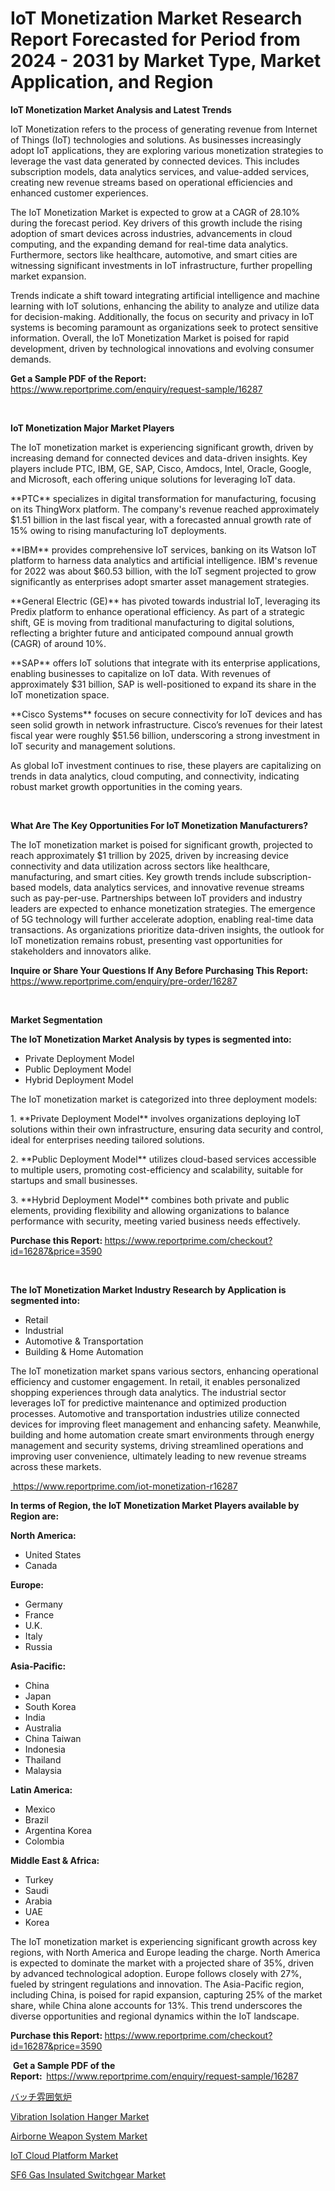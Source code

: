 <p><h1>IoT Monetization Market Research Report Forecasted for Period from 2024 -  2031 by Market Type, Market Application, and Region</h1></p><p><strong>IoT Monetization Market Analysis and Latest Trends</strong></p>
<p><p>IoT Monetization refers to the process of generating revenue from Internet of Things (IoT) technologies and solutions. As businesses increasingly adopt IoT applications, they are exploring various monetization strategies to leverage the vast data generated by connected devices. This includes subscription models, data analytics services, and value-added services, creating new revenue streams based on operational efficiencies and enhanced customer experiences.</p><p>The IoT Monetization Market is expected to grow at a CAGR of 28.10% during the forecast period. Key drivers of this growth include the rising adoption of smart devices across industries, advancements in cloud computing, and the expanding demand for real-time data analytics. Furthermore, sectors like healthcare, automotive, and smart cities are witnessing significant investments in IoT infrastructure, further propelling market expansion.</p><p>Trends indicate a shift toward integrating artificial intelligence and machine learning with IoT solutions, enhancing the ability to analyze and utilize data for decision-making. Additionally, the focus on security and privacy in IoT systems is becoming paramount as organizations seek to protect sensitive information. Overall, the IoT Monetization Market is poised for rapid development, driven by technological innovations and evolving consumer demands.</p></p>
<p><strong>Get a Sample PDF of the Report:&nbsp;</strong> <a href="https://www.reportprime.com/enquiry/request-sample/16287">https://www.reportprime.com/enquiry/request-sample/16287</a></p>
<p>&nbsp;</p>
<p><strong>IoT Monetization Major Market Players</strong></p>
<p><p>The IoT monetization market is experiencing significant growth, driven by increasing demand for connected devices and data-driven insights. Key players include PTC, IBM, GE, SAP, Cisco, Amdocs, Intel, Oracle, Google, and Microsoft, each offering unique solutions for leveraging IoT data.</p><p>**PTC** specializes in digital transformation for manufacturing, focusing on its ThingWorx platform. The company's revenue reached approximately $1.51 billion in the last fiscal year, with a forecasted annual growth rate of 15% owing to rising manufacturing IoT deployments.</p><p>**IBM** provides comprehensive IoT services, banking on its Watson IoT platform to harness data analytics and artificial intelligence. IBM's revenue for 2022 was about $60.53 billion, with the IoT segment projected to grow significantly as enterprises adopt smarter asset management strategies.</p><p>**General Electric (GE)** has pivoted towards industrial IoT, leveraging its Predix platform to enhance operational efficiency. As part of a strategic shift, GE is moving from traditional manufacturing to digital solutions, reflecting a brighter future and anticipated compound annual growth (CAGR) of around 10%.</p><p>**SAP** offers IoT solutions that integrate with its enterprise applications, enabling businesses to capitalize on IoT data. With revenues of approximately $31 billion, SAP is well-positioned to expand its share in the IoT monetization space.</p><p>**Cisco Systems** focuses on secure connectivity for IoT devices and has seen solid growth in network infrastructure. Cisco’s revenues for their latest fiscal year were roughly $51.56 billion, underscoring a strong investment in IoT security and management solutions.</p><p>As global IoT investment continues to rise, these players are capitalizing on trends in data analytics, cloud computing, and connectivity, indicating robust market growth opportunities in the coming years.</p></p>
<p>&nbsp;</p>
<p><strong>What Are The Key Opportunities For IoT Monetization Manufacturers?</strong></p>
<p><p>The IoT monetization market is poised for significant growth, projected to reach approximately $1 trillion by 2025, driven by increasing device connectivity and data utilization across sectors like healthcare, manufacturing, and smart cities. Key growth trends include subscription-based models, data analytics services, and innovative revenue streams such as pay-per-use. Partnerships between IoT providers and industry leaders are expected to enhance monetization strategies. The emergence of 5G technology will further accelerate adoption, enabling real-time data transactions. As organizations prioritize data-driven insights, the outlook for IoT monetization remains robust, presenting vast opportunities for stakeholders and innovators alike.</p></p>
<p><strong>Inquire or Share Your Questions If Any Before Purchasing This Report:</strong> <a href="https://www.reportprime.com/enquiry/pre-order/16287">https://www.reportprime.com/enquiry/pre-order/16287</a></p>
<p>&nbsp;</p>
<p><strong>Market Segmentation</strong></p>
<p><strong>The IoT Monetization Market Analysis by types is segmented into:</strong></p>
<p><ul><li>Private Deployment Model</li><li>Public Deployment Model</li><li>Hybrid Deployment Model</li></ul></p>
<p><p>The IoT monetization market is categorized into three deployment models: </p><p>1. **Private Deployment Model** involves organizations deploying IoT solutions within their own infrastructure, ensuring data security and control, ideal for enterprises needing tailored solutions.</p><p>2. **Public Deployment Model** utilizes cloud-based services accessible to multiple users, promoting cost-efficiency and scalability, suitable for startups and small businesses.</p><p>3. **Hybrid Deployment Model** combines both private and public elements, providing flexibility and allowing organizations to balance performance with security, meeting varied business needs effectively.</p></p>
<p><strong>Purchase this Report:&nbsp;</strong><a href="https://www.reportprime.com/checkout?id=16287&price=3590">https://www.reportprime.com/checkout?id=16287&price=3590</a></p>
<p>&nbsp;</p>
<p><strong>The IoT Monetization Market Industry Research by Application is segmented into:</strong></p>
<p><ul><li>Retail</li><li>Industrial</li><li>Automotive & Transportation</li><li>Building & Home Automation</li></ul></p>
<p><p>The IoT monetization market spans various sectors, enhancing operational efficiency and customer engagement. In retail, it enables personalized shopping experiences through data analytics. The industrial sector leverages IoT for predictive maintenance and optimized production processes. Automotive and transportation industries utilize connected devices for improving fleet management and enhancing safety. Meanwhile, building and home automation create smart environments through energy management and security systems, driving streamlined operations and improving user convenience, ultimately leading to new revenue streams across these markets.</p></p>
<p><a href="https://www.reportprime.com/iot-monetization-r16287">&nbsp;https://www.reportprime.com/iot-monetization-r16287</a></p>
<p><strong>In terms of Region, the IoT Monetization Market Players available by Region are:</strong></p>
<p>
    <p> <strong> North America: </strong>
        <ul>
            <li>United States</li>
            <li>Canada</li>
        </ul>
        </p> 
    <p> <strong> Europe: </strong>
        <ul>
            <li>Germany</li>
            <li>France</li>
            <li>U.K.</li>
            <li>Italy</li>
            <li>Russia</li>
        </ul>
        </p> 
    <p> <strong> Asia-Pacific: </strong>
        <ul>
            <li>China</li>
            <li>Japan</li>
            <li>South Korea</li>
            <li>India</li>
            <li>Australia</li>
            <li>China Taiwan</li>
            <li>Indonesia</li>
            <li>Thailand</li>
            <li>Malaysia</li>
        </ul>
        </p> 
    <p> <strong> Latin America: </strong>
        <ul>
            <li>Mexico</li>
            <li>Brazil</li>
            <li>Argentina Korea</li>
            <li>Colombia</li>
        </ul>
        </p> 
    <p> <strong> Middle East & Africa: </strong>
        <ul>
            <li>Turkey</li>
            <li>Saudi</li>
            <li>Arabia</li>
            <li>UAE</li>
            <li>Korea</li>
        </ul>
    </p>
    </p>
<p><p>The IoT monetization market is experiencing significant growth across key regions, with North America and Europe leading the charge. North America is expected to dominate the market with a projected share of 35%, driven by advanced technological adoption. Europe follows closely with 27%, fueled by stringent regulations and innovation. The Asia-Pacific region, including China, is poised for rapid expansion, capturing 25% of the market share, while China alone accounts for 13%. This trend underscores the diverse opportunities and regional dynamics within the IoT landscape.</p></p>
<p><strong>Purchase this Report: </strong><a href="https://www.reportprime.com/checkout?id=16287&price=3590">https://www.reportprime.com/checkout?id=16287&price=3590</a></p>
<p>&nbsp;<strong>Get a Sample PDF of the Report:&nbsp;&nbsp;</strong><a href="https://www.reportprime.com/enquiry/request-sample/16287">https://www.reportprime.com/enquiry/request-sample/16287</a></p>
<p><strong></strong></p>
<p><p><a href="https://medium.com/@amayrani15moore/batch-atmosphere-furnaces-market-%E3%81%AE%E3%82%B0%E3%83%AD%E3%83%BC%E3%83%90%E3%83%AB%E5%B8%82%E5%A0%B4%E6%A6%82%E8%A6%81%E3%81%AF-%E4%B8%96%E7%95%8C%E3%81%8A%E3%82%88%E3%81%B3%E4%B8%BB%E8%A6%81%E5%B8%82%E5%A0%B4%E3%81%AB%E3%81%8A%E3%81%91%E3%82%8B%E6%A5%AD%E7%95%8C%E3%81%AB%E5%BD%B1%E9%9F%BF%E3%82%92%E4%B8%8E%E3%81%88%E3%82%8B%E4%B8%BB%E8%A6%81%E3%81%AA%E3%83%88%E3%83%AC%E3%83%B3%E3%83%89%E3%81%AB%E3%81%A4%E3%81%84%E3%81%A6-%E7%8B%AC%E8%87%AA%E3%81%AE%E8%A6%96%E7%82%B9%E3%82%92%E6%8F%90%E4%BE%9B%E3%81%97%E3%81%BE%E3%81%99-36cc74d6f358">バッチ雰囲気炉</a></p><p><a href="https://www.linkedin.com/pulse/vibration-isolation-hanger-market-outlook-share-analysis-growth-iqcxe?trackingId=XR%2F21OsdQty4s2EYrN56IA%3D%3D">Vibration Isolation Hanger Market</a></p><p><a href="https://issuu.com/reportprime-2/docs/airborne-weapon-system-market-size-_a1461d0b8c39b8">Airborne Weapon System Market</a></p><p><a href="https://github.com/NarcisoFerry/Market-Research-Report-List-1/blob/main/iot-cloud-platform-market.md">IoT Cloud Platform Market</a></p><p><a href="https://www.linkedin.com/pulse/what-innovations-shaping-sf6-gas-insulated-switchgear-market-xl3rc?trackingId=a%2B76oAjtQKm7g4APZjeO7g%3D%3D">SF6 Gas Insulated Switchgear Market</a></p></p>